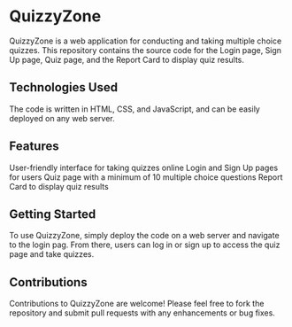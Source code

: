 # QuizzyZone
QuizzyZone is a web application for conducting and taking multiple choice quizzes. This repository contains the source code for the Login page, Sign Up page, Quiz page, and the Report Card to display quiz results.

## Technologies Used
The code is written in HTML, CSS, and JavaScript, and can be easily deployed on any web server.

## Features
User-friendly interface for taking quizzes online
Login and Sign Up pages for users
Quiz page with a minimum of 10 multiple choice questions
Report Card to display quiz results

## Getting Started
To use QuizzyZone, simply deploy the code on a web server and navigate to the login pag. From there, users can log in or sign up to access the quiz page and take quizzes.

## Contributions
Contributions to QuizzyZone are welcome! Please feel free to fork the repository and submit pull requests with any enhancements or bug fixes.
